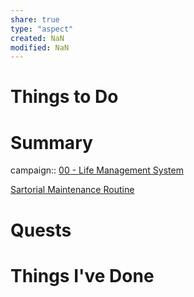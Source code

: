 ```yaml
---
share: true
type: "aspect"
created: NaN 
modified: NaN
---
```


# Things to Do

# Summary
campaign:: [00 - Life Management System](./00%20-%20Life%20Management%20System.md)

[Sartorial Maintenance Routine](./Sartorial%20Maintenance%20Routine.md)

# Quests

# Things I've Done